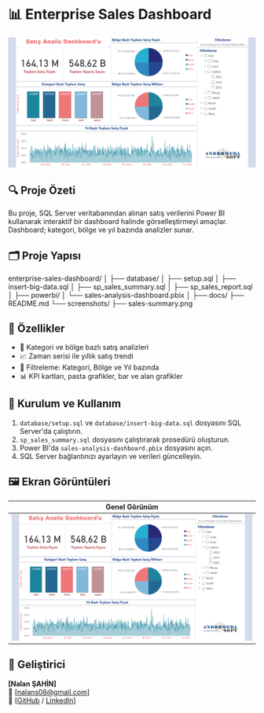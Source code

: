 # 📊 Enterprise Sales Dashboard

![Overview](./screenshots/sales-summary.png)

## 🔍 Proje Özeti

Bu proje, SQL Server veritabanından alınan satış verilerini Power BI kullanarak interaktif bir dashboard halinde görselleştirmeyi amaçlar. Dashboard; kategori, bölge ve yıl bazında analizler sunar.

## 🗂️ Proje Yapısı

enterprise-sales-dashboard/
│
├── database/
│   ├── setup.sql
│   ├── insert-big-data.sql
│   ├── sp_sales_summary.sql
│   ├── sp_sales_report.sql
│
├── powerbi/
│   └── sales-analysis-dashboard.pbix
│
├── docs/
   ├── README.md
   └── screenshots/
       ├── sales-summary.png


## 🧩 Özellikler

- 📌 Kategori ve bölge bazlı satış analizleri
- 📈 Zaman serisi ile yıllık satış trendi
- 🧭 Filtreleme: Kategori, Bölge ve Yıl bazında
- 📊 KPI kartları, pasta grafikler, bar ve alan grafikler

## 🧪 Kurulum ve Kullanım

1. `database/setup.sql` ve `database/insert-big-data.sql` dosyasını SQL Server'da çalıştırın.
2. `sp_sales_summary.sql` dosyasını çalıştırarak prosedürü oluşturun.
3. Power BI'da `sales-analysis-dashboard.pbix` dosyasını açın.
4. SQL Server bağlantınızı ayarlayın ve verileri güncelleyin.

## 🖼️ Ekran Görüntüleri

| Genel Görünüm |
|---------------|
| ![overview](./screenshots/sales-summary.png) | !

## 👤 Geliştirici

**[Nalan ŞAHİN]**  
📧 [nalans08@gmail.com]  
🔗 [[GitHub](https://github.com/nalannnsahin) / [LinkedIn](https://www.linkedin.com/in/nalan-sahin/)]

